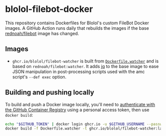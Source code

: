 # blolol-filebot-docker

This repository contains Dockerfiles for Blolol's custom FileBot Docker images. A GitHub Action runs daily that rebuilds the images if the base [rednoah/filebot](https://github.com/filebot/filebot-docker) image has changed.

## Images

* `ghcr.io/blolol/filebot-watcher` is built from [`Dockerfile.watcher`](./Dockerfile.watcher) and is based on `rednoah/filebot:watcher`. It adds [jq](https://jqlang.github.io/jq/) to the base image to ease JSON manipulation in post-processing scripts used with the amc script's `--def exec` option.

## Building and pushing locally

To build and push a Docker image locally, you'll need to [authenticate with the GitHub Container Registry](https://docs.github.com/en/packages/working-with-a-github-packages-registry/working-with-the-container-registry#authenticating-to-the-container-registry) using a personal access token, then use `docker build`:

```sh
echo "$GITHUB_TOKEN" | docker login ghcr.io -u $GITHUB_USERNAME --password-stdin
docker build -f Dockerfile.watcher -t ghcr.io/blolol/filebot-watcher:latest --push .
```
